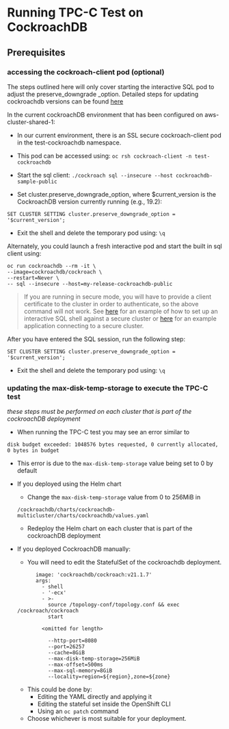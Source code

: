 # Running TPC-C Test on CockroachDB

## Prerequisites 

### accessing the cockroach-client pod (optional)

The steps outlined here will only cover starting the interactive SQL pod to adjust the preserve_downgrade _option. Detailed steps for updating cockroachdb versions can be found [here](https://github.com/waynedovey/example-bank/tree/1623487141edb403c1c9b4b637f3445ca66ed973/database-init/cockroachdb/charts/cockroachdb-multicluster/charts/cockroachdb)

In the current cockroachDB environment that has been configured on aws-cluster-shared-1: 

* In our current environment, there is an SSL secure cockroach-client pod in the test-cockroachdb namespace.
* This pod can be accessed using: `oc rsh cockroach-client -n test-cockroachdb`

* Start the sql client: `./cockroach sql --insecure --host cockroachdb-sample-public`

* Set cluster.preserve_downgrade_option, where $current_version is the CockroachDB version currently running (e.g., 19.2):

``` 
SET CLUSTER SETTING cluster.preserve_downgrade_option = '$current_version';
```

* Exit the shell and delete the temporary pod using: `\q`

Alternately, you could launch a fresh interactive pod and start the built in sql client using: 
```
oc run cockroachdb --rm -it \
--image=cockroachdb/cockroach \
--restart=Never \
-- sql --insecure --host=my-release-cockroachdb-public
```
> If you are running in secure mode, you will have to provide a client certificate to the cluster in order to authenticate, so the above command will not work. See [here](https://github.com/cockroachdb/cockroach/blob/master/cloud/kubernetes/client-secure.yaml) for an example of how to set up an interactive SQL shell against a secure cluster or [here](https://github.com/cockroachdb/cockroach/blob/master/cloud/kubernetes/example-app-secure.yaml) for an example application connecting to a secure cluster.

After you have entered the SQL session, run the following step: 
``` 
SET CLUSTER SETTING cluster.preserve_downgrade_option = '$current_version';
```

* Exit the shell and delete the temporary pod using: `\q`


### updating the max-disk-temp-storage to execute the TPC-C test 

*these steps must be performed on each cluster that is part of the cockroachDB deployment*

* When running the TPC-C test you may see an error similar to 
```
disk budget exceeded: 1048576 bytes requested, 0 currently allocated, 0 bytes in budget
```
* This error is due to the `max-disk-temp-storage` value being set to 0 by default 

* If you deployed using the Helm chart
    * Change the `max-disk-temp-storage` value from 0 to 256MiB in   
    ```
    /cockroachdb/charts/cockroachdb-multicluster/charts/cockroachdb/values.yaml
    ```
    * Redeploy the Helm chart on each cluster that is part of the cockroachDB deployment 

* If you deployed CockroachDB manually:
    * You will need to edit the StatefulSet of the cockroachdb deployment. 
    
    ``` - name: db
          image: 'cockroachdb/cockroach:v21.1.7'
          args:
            - shell
            - '-ecx'
            - >-
              source /topology-conf/topology.conf && exec /cockroach/cockroach
              start
            
            <omitted for length>

              --http-port=8080 
              --port=26257 
              --cache=8GiB
              --max-disk-temp-storage=256MiB
              --max-offset=500ms
              --max-sql-memory=8GiB 
              --locality=region=${region},zone=${zone}
    ```
    * This could be done by:  
         * Editing the YAML directly and applying it
         * Editing the stateful set inside the OpenShift CLI 
         * Using an `oc patch` command
    * Choose whichever is most suitable for your deployment. 
